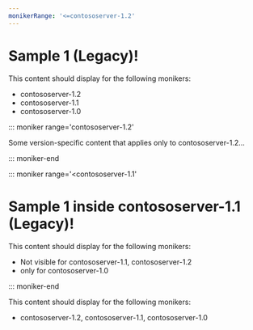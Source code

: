 ```yaml
---
monikerRange: '<=contososerver-1.2'
---
```

# Sample 1 (Legacy)!

This content should display for the following monikers:

* contososerver-1.2
* contososerver-1.1
* contososerver-1.0

::: moniker range='contososerver-1.2'

Some version-specific content that applies only to contososerver-1.2...

::: moniker-end

::: moniker range='<contososerver-1.1'

# Sample 1 inside contososerver-1.1 (Legacy)!

This content should display for the following monikers:

* Not visible for contososerver-1.1, contososerver-1.2
* only for contososerver-1.0

::: moniker-end

This content should display for the following monikers:

* contososerver-1.2,  contososerver-1.1,  contososerver-1.0
